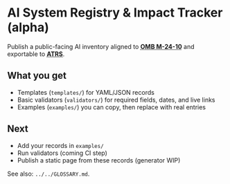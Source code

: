 <!-- status: stub; target: 150+ words -->
# AI System Registry & Impact Tracker (alpha)

Publish a public-facing AI inventory aligned to
**<abbr title="US Office of Management and Budget memo on federal AI governance"><abbr title="U.S. Office of Management and Budget Memorandum M-24-10">OMB M-24-10</abbr></abbr>** and exportable to
**<abbr title="Algorithmic Transparency Recording Standard (UK)"><abbr title="Algorithmic Transparency Recording Standard">ATRS</abbr></abbr>**.

## What you get
- Templates (`templates/`) for YAML/JSON records
- Basic validators (`validators/`) for required fields, dates, and live links
- Examples (`examples/`) you can copy, then replace with real entries

## Next
- Add your records in `examples/`
- Run validators (coming CI step)
- Publish a static page from these records (generator WIP)

See also: `../../GLOSSARY.md`.


